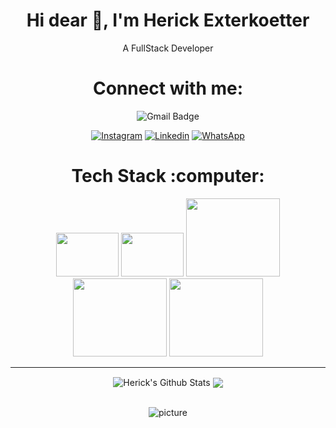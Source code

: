 <h1 align="center">Hi dear 👋, I'm Herick Exterkoetter</h1>
<p align="center">A FullStack Developer</p>

<h1 align="center">Connect with me:</h1>
<div align="center">
 
![Gmail Badge](https://img.shields.io/badge/-herickherick47@gmail.com-c14438?style=flat-square&logo=Gmail&logoColor=white&link=mailto:herickherick47@gmail.com)

  <a href="https://www.instagram.com/hherick.onrails/" target="_blank" >
    <img alt="Instagram" src="https://img.shields.io/badge/-Instagram-ff2b8e?style=flat-square&logo=Instagram&logoColor=white"></a> 

  <a href="https://www.linkedin.com/in/herick-exterkoetter-197496195/" target="_blank" >
    <img alt="Linkedin" src="https://img.shields.io/badge/-Linkedin-blue?style=flat-square&logo=Linkedin&logoColor=white"></a> 

  <a href="https://api.whatsapp.com/send?phone=5548998665532" target="_blank" >
    <img alt="WhatsApp" src="https://img.shields.io/badge/-WhatsApp-brightgreen?style=flat-square&logo=WhatsApp&logoColor=white"></a>
</div>  

<h1 align="center">Tech Stack :computer:</h1>

  
<div align="center"> 
 <img width="100px" height="70px" src="https://external-content.duckduckgo.com/iu/?u=https%3A%2F%2Fpluralsight.imgix.net%2Fpaths%2Fpath-icons%2Fnodejs-601628d09d.png&f=1&nofb=1">


<img width="100px" height="70px" src="https://external-content.duckduckgo.com/iu/?u=https%3A%2F%2Fcdn4.iconfinder.com%2Fdata%2Ficons%2Flogos-3%2F600%2FReact.js_logo-512.png&f=1&nofb=1">

<img width="150px" height="125px" src="https://external-content.duckduckgo.com/iu/?u=https%3A%2F%2Fupload.wikimedia.org%2Fwikipedia%2Fcommons%2Fthumb%2F9%2F99%2FUnofficial_JavaScript_logo_2.svg%2F1200px-Unofficial_JavaScript_logo_2.svg.png&f=1&nofb=1">

<img width="150px" height="125px" src="https://external-content.duckduckgo.com/iu/?u=https%3A%2F%2Fcdn-images-1.medium.com%2Fmax%2F1200%2F1*0ei2MOQxAzF7krm-v60wnQ.jpeg&f=1&nofb=1">

<img width="150px" height="125px" src="https://external-content.duckduckgo.com/iu/?u=https%3A%2F%2Fstatic.viget.com%2Fjest.png%3Fmtime%3D20161208164733&f=1&nofb=1">

 
---
<div align="center"> 
<img align="center" alt="Herick's Github Stats" src="https://github-readme-stats.vercel.app/api?username=hericke47&show_icons=true&hide_border=true&theme=radical" />
 
<img align="center" src="https://github-readme-stats.vercel.app/api/top-langs/?username=hericke47&layout=compact&show_icons=true&title_color=637fff&icon_color=637fff">
</div>
 
<br />

![picture](https://raw.githubusercontent.com/saadeghi/saadeghi/master/dino.gif)
